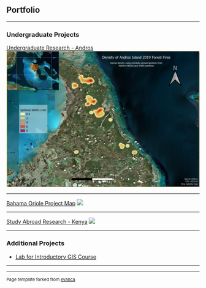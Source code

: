 ## Portfolio

---

### Undergraduate Projects

[Undergraduate Research - Andros](Andros_SURF_project.md)
<img src="images/GWilkins_BAHO_poster_thumbnail.PNG?raw=true"/>

---
[Bahama Oriole Project Map](BAHO_map_project.md)
<image src="images/BAHO_worksite_map.PNG?raw=true"/>

---
[Study Abroad Research - Kenya](Kenya_DR_project.md)
<image src="images/BAHO_worksite_map.PNG?raw=true"/>

---
### Additional Projects

- [Lab for Introductory GIS Course](pdf/Wilkins_Lab_12.pdf)

---




---
<p style="font-size:11px">Page template forked from <a href="https://github.com/evanca/quick-portfolio">evanca</a></p>
<!-- Remove above link if you don't want to attibute -->
